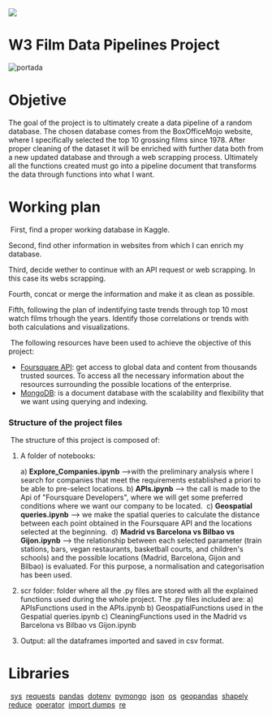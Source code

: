 
<img src= "Image/Taste of cinema.png">



# W3 Film Data Pipelines Project
![portada](https://www.acquia.com/sites/acquia.com/files/styles/desktop_hero_image_1x/public/images/2017-12/GettyImages-838600642.jpg?itok=kXtdMcha)
​
# Objetive
The goal of the project is to ultimately create a data pipeline of a random database. The chosen database comes from the BoxOfficeMojo website, where I specifically selected the top 10 grossing films since 1978. After proper cleaning of the dataset it will be enriched with further data both from a new updated database and through a web scrapping process. Ultimately all the functions created must go into a pipeline document that transforms the data through functions into what I want. 
​
​
# Working plan 
​
First, find a proper working database in Kaggle.

Second, find other information in websites from which I can enrich my database. 

Third, decide wether to continue with an API request or web scrapping. In this case its webs scrapping.

Fourth, concat or merge the information and make it as clean as possible.

Fifth, following the plan of indentifying taste trends through top 10 most watch films trhough the years. Identify those correlations or trends with both calculations and visualizations.
​

​
The following resources have been used to achieve the objective of this project: 
​
-  [Foursquare API](https://foursquare.com/): get access to global data and  content from thousands trusted sources. To access all the necessary information about the resources surrounding the possible locations of the enterprise. 
- [MongoDB](https://www.mongodb.com/): is a document database with the scalability and flexibility that we want using querying and indexing.
​
​
### Structure of the project files
​
The structure of this project is composed of:
 1. A folder of notebooks: 
    
    a) **Explore_Companies.ipynb** -->with the preliminary analysis where I search for companies that meet the requirements established a priori to be able to pre-select locations. 
​
    b) **APIs.ipynb** --> the call is made to the Api of "Foursquare Developers", where we will get some preferred conditions where we want our company to be located. 
​
    c) **Geospatial queries.ipynb** --> we make the spatial queries to calculate the distance between each point obtained in the Foursquare API and the locations selected at the beginning.
​
    d) **Madrid vs Barcelona vs Bilbao vs Gijon.ipynb** --> the relationship between each selected parameter (train stations, bars, vegan restaurants, basketball courts, and children's schools) and the possible locations (Madrid, Barcelona, Gijon and Bilbao) is evaluated. For this purpose, a normalisation and categorisation has been used. 
​
 2. scr folder: folder where all the .py files are stored with all the explained functions used during the whole project. The .py files included are: 
    a) APIsFunctions used in the APIs.ipynb
    b) GeospatialFunctions used in the Gespatial queries.ipynb
    c) CleaningFunctions used in the Madrid vs Barcelona vs Bilbao vs Gijon.ipynb
​
 3. Output: all the dataframes imported and saved in csv format. 
​
​
# Libraries
​
[sys](https://docs.python.org/3/library/sys.html)
​
[requests](https://pypi.org/project/requests/2.7.0/)
​
[pandas](https://pandas.pydata.org/)
​
[dotenv](https://pypi.org/project/python-dotenv/)
​
[pymongo](https://www.mongodb.com/2)
​
[json](https://docs.python.org/3/library/json.html)
​
[os](https://docs.python.org/3/library/os.html)
​
[geopandas](https://geopandas.org/)
​
[shapely](https://pypi.org/project/Shapely/)
​
[reduce](https://docs.python.org/3/library/functools.html)
​
[operator](https://docs.python.org/3/library/operator.html)
​
[import dumps](https://pymongo.readthedocs.io/en/stable/api/bson/json_util.html)
​
[re](https://docs.python.org/3/library/re.html)